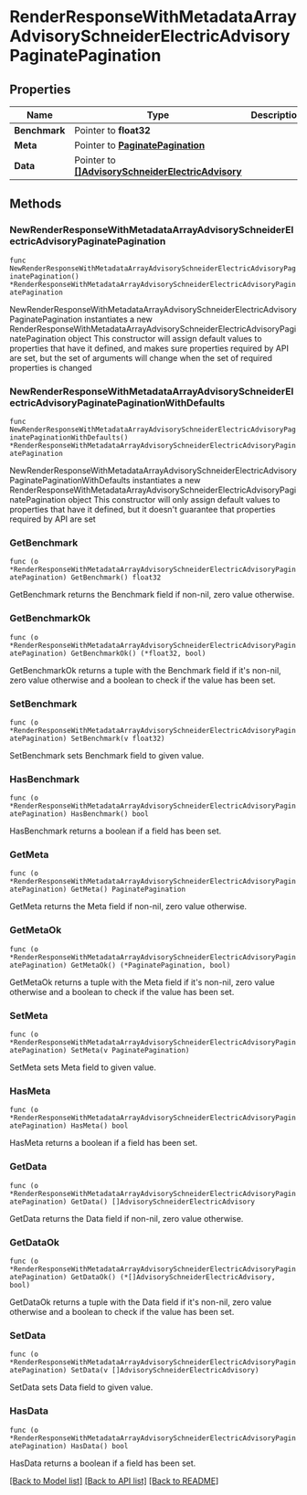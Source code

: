 # RenderResponseWithMetadataArrayAdvisorySchneiderElectricAdvisoryPaginatePagination

## Properties

Name | Type | Description | Notes
------------ | ------------- | ------------- | -------------
**Benchmark** | Pointer to **float32** |  | [optional] 
**Meta** | Pointer to [**PaginatePagination**](PaginatePagination.md) |  | [optional] 
**Data** | Pointer to [**[]AdvisorySchneiderElectricAdvisory**](AdvisorySchneiderElectricAdvisory.md) |  | [optional] 

## Methods

### NewRenderResponseWithMetadataArrayAdvisorySchneiderElectricAdvisoryPaginatePagination

`func NewRenderResponseWithMetadataArrayAdvisorySchneiderElectricAdvisoryPaginatePagination() *RenderResponseWithMetadataArrayAdvisorySchneiderElectricAdvisoryPaginatePagination`

NewRenderResponseWithMetadataArrayAdvisorySchneiderElectricAdvisoryPaginatePagination instantiates a new RenderResponseWithMetadataArrayAdvisorySchneiderElectricAdvisoryPaginatePagination object
This constructor will assign default values to properties that have it defined,
and makes sure properties required by API are set, but the set of arguments
will change when the set of required properties is changed

### NewRenderResponseWithMetadataArrayAdvisorySchneiderElectricAdvisoryPaginatePaginationWithDefaults

`func NewRenderResponseWithMetadataArrayAdvisorySchneiderElectricAdvisoryPaginatePaginationWithDefaults() *RenderResponseWithMetadataArrayAdvisorySchneiderElectricAdvisoryPaginatePagination`

NewRenderResponseWithMetadataArrayAdvisorySchneiderElectricAdvisoryPaginatePaginationWithDefaults instantiates a new RenderResponseWithMetadataArrayAdvisorySchneiderElectricAdvisoryPaginatePagination object
This constructor will only assign default values to properties that have it defined,
but it doesn't guarantee that properties required by API are set

### GetBenchmark

`func (o *RenderResponseWithMetadataArrayAdvisorySchneiderElectricAdvisoryPaginatePagination) GetBenchmark() float32`

GetBenchmark returns the Benchmark field if non-nil, zero value otherwise.

### GetBenchmarkOk

`func (o *RenderResponseWithMetadataArrayAdvisorySchneiderElectricAdvisoryPaginatePagination) GetBenchmarkOk() (*float32, bool)`

GetBenchmarkOk returns a tuple with the Benchmark field if it's non-nil, zero value otherwise
and a boolean to check if the value has been set.

### SetBenchmark

`func (o *RenderResponseWithMetadataArrayAdvisorySchneiderElectricAdvisoryPaginatePagination) SetBenchmark(v float32)`

SetBenchmark sets Benchmark field to given value.

### HasBenchmark

`func (o *RenderResponseWithMetadataArrayAdvisorySchneiderElectricAdvisoryPaginatePagination) HasBenchmark() bool`

HasBenchmark returns a boolean if a field has been set.

### GetMeta

`func (o *RenderResponseWithMetadataArrayAdvisorySchneiderElectricAdvisoryPaginatePagination) GetMeta() PaginatePagination`

GetMeta returns the Meta field if non-nil, zero value otherwise.

### GetMetaOk

`func (o *RenderResponseWithMetadataArrayAdvisorySchneiderElectricAdvisoryPaginatePagination) GetMetaOk() (*PaginatePagination, bool)`

GetMetaOk returns a tuple with the Meta field if it's non-nil, zero value otherwise
and a boolean to check if the value has been set.

### SetMeta

`func (o *RenderResponseWithMetadataArrayAdvisorySchneiderElectricAdvisoryPaginatePagination) SetMeta(v PaginatePagination)`

SetMeta sets Meta field to given value.

### HasMeta

`func (o *RenderResponseWithMetadataArrayAdvisorySchneiderElectricAdvisoryPaginatePagination) HasMeta() bool`

HasMeta returns a boolean if a field has been set.

### GetData

`func (o *RenderResponseWithMetadataArrayAdvisorySchneiderElectricAdvisoryPaginatePagination) GetData() []AdvisorySchneiderElectricAdvisory`

GetData returns the Data field if non-nil, zero value otherwise.

### GetDataOk

`func (o *RenderResponseWithMetadataArrayAdvisorySchneiderElectricAdvisoryPaginatePagination) GetDataOk() (*[]AdvisorySchneiderElectricAdvisory, bool)`

GetDataOk returns a tuple with the Data field if it's non-nil, zero value otherwise
and a boolean to check if the value has been set.

### SetData

`func (o *RenderResponseWithMetadataArrayAdvisorySchneiderElectricAdvisoryPaginatePagination) SetData(v []AdvisorySchneiderElectricAdvisory)`

SetData sets Data field to given value.

### HasData

`func (o *RenderResponseWithMetadataArrayAdvisorySchneiderElectricAdvisoryPaginatePagination) HasData() bool`

HasData returns a boolean if a field has been set.


[[Back to Model list]](../README.md#documentation-for-models) [[Back to API list]](../README.md#documentation-for-api-endpoints) [[Back to README]](../README.md)


